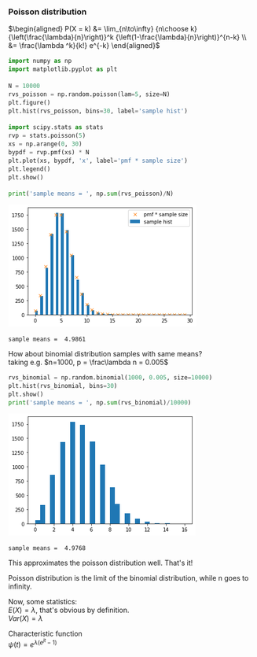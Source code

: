 ### Poisson distribution
$\begin{aligned} P(X = k) &= \lim_{n\to\infty} {n\choose k} {\left(\frac{\lambda}{n}\right)}^k {\left(1-\frac{\lambda}{n}\right)}^{n-k} \\ &= \frac{\lambda ^k}{k!} e^{-k} \end{aligned}$



```python
import numpy as np
import matplotlib.pyplot as plt

N = 10000
rvs_poisson = np.random.poisson(lam=5, size=N)
plt.figure()
plt.hist(rvs_poisson, bins=30, label='sample hist')

import scipy.stats as stats
rvp = stats.poisson(5)
xs = np.arange(0, 30)
bypdf = rvp.pmf(xs) * N
plt.plot(xs, bypdf, 'x', label='pmf * sample size')
plt.legend()
plt.show()

print('sample means = ', np.sum(rvs_poisson)/N)
```


![png](output_1_0.png)


    sample means =  4.9861
    

How about binomial distribution samples with same means? <br>
    taking e.g. $n=1000, p = \frac\lambda n = 0.005$


```python
rvs_binomial = np.random.binomial(1000, 0.005, size=10000)
plt.hist(rvs_binomial, bins=30)
plt.show()
print('sample means = ', np.sum(rvs_binomial)/10000)
```


![png](output_3_0.png)


    sample means =  4.9768
    

This approximates the poisson distribution well.
That's it!

Poisson distribution is the limit of the binomial distribution, while n goes to infinity.

Now, some statistics:<br>
$E(X) = \lambda$, that's obvious by definition.<br>
$Var(X) = \lambda$

Characteristic function<br>
$\psi(t) = e^{\lambda (e^{jt} -1)}$


```python

```
